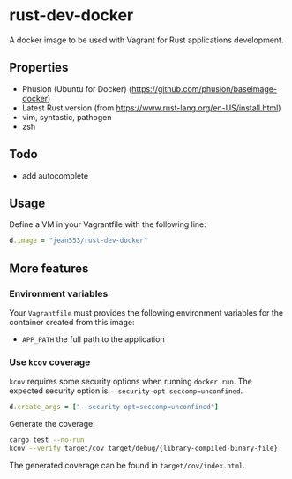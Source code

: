 # rust-dev-docker

A docker image to be used with Vagrant for Rust applications development.

## Properties

* Phusion (Ubuntu for Docker) (https://github.com/phusion/baseimage-docker)
* Latest Rust version (from https://www.rust-lang.org/en-US/install.html)
* vim, syntastic, pathogen
* zsh

## Todo

* add autocomplete

## Usage

Define a VM in your Vagrantfile with the following line:

```ruby
d.image = "jean553/rust-dev-docker"
```

## More features

### Environment variables

Your `Vagrantfile` must provides the following environment variables
for the container created from this image:
* `APP_PATH` the full path to the application

### Use `kcov` coverage

`kcov` requires some security options when running `docker run`.
The expected security option is `--security-opt seccomp=unconfined`.

```ruby
d.create_args = ["--security-opt=seccomp=unconfined"]
```

Generate the coverage:

```bash
cargo test --no-run
kcov --verify target/cov target/debug/{library-compiled-binary-file}
```

The generated coverage can be found in `target/cov/index.html`.
